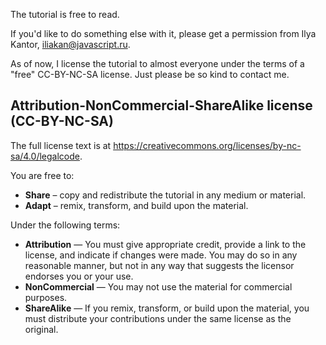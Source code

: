 
The tutorial is free to read.

If you'd like to do something else with it, please get a permission from Ilya Kantor, iliakan@javascript.ru.

As of now, I license the tutorial to almost everyone under the terms of a "free" CC-BY-NC-SA license. Just please be so kind to contact me.

## Attribution-NonCommercial-ShareAlike license (CC-BY-NC-SA)

The full license text is at <https://creativecommons.org/licenses/by-nc-sa/4.0/legalcode>.

You are free to:
- **Share** – copy and redistribute the tutorial in any medium or material.
- **Adapt** – remix, transform, and build upon the material.

Under the following terms:

- **Attribution** — You must give appropriate credit, provide a link to the license, and indicate if changes were made. You may do so in any reasonable manner, but not in any way that suggests the licensor endorses you or your use.
- **NonCommercial** — You may not use the material for commercial purposes.
- **ShareAlike** — If you remix, transform, or build upon the material, you must distribute your contributions under the same license as the original.
